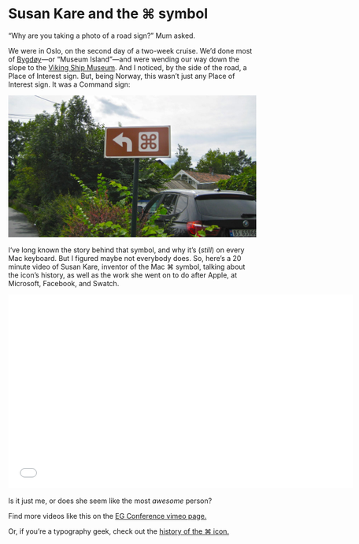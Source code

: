 # Susan Kare and the ⌘ symbol

“Why are you taking a photo of a road sign?” Mum asked.

We were in Oslo, on the second day of a two-week cruise. We’d done most of [Bygdøy](https://en.wikipedia.org/wiki/Bygd%C3%B8y)—or “Museum Island”—and were wending our way down the slope to the [Viking Ship Museum](https://en.wikipedia.org/wiki/Viking_Ship_Museum_in_Oslo). And I noticed, by the side of the road, a Place of Interest sign. But, being Norway, this wasn’t just any Place of Interest sign. It was a Command sign:

![Oslo Place of Interest sign](/media/oslo-place-of-interest-sign.jpg)

I‘ve long known the story behind that symbol, and why it’s (*still*) on every Mac keyboard. But I figured maybe not everybody does. So, here’s a 20 minute video of Susan Kare, inventor of the Mac ⌘ symbol, talking about the icon’s history, as well as the work she went on to do after Apple, at Microsoft, Facebook, and Swatch.

<iframe src="//player.vimeo.com/video/97583369" width="700" height="393" frameborder="0" webkitallowfullscreen mozallowfullscreen allowfullscreen></iframe>

Is it just me, or does she seem like the most *awesome* person?

Find more videos like this on the [EG Conference vimeo page.](http://vimeo.com/egconference)

Or, if you’re a typography geek, check out the [history of the ⌘ icon.](http://www.symbols.com/encyclopedia/25/2518.html)

<link href="/post/beauty-and-utility">
<link href="/post/unfortunate-exclusivity-of-art">
